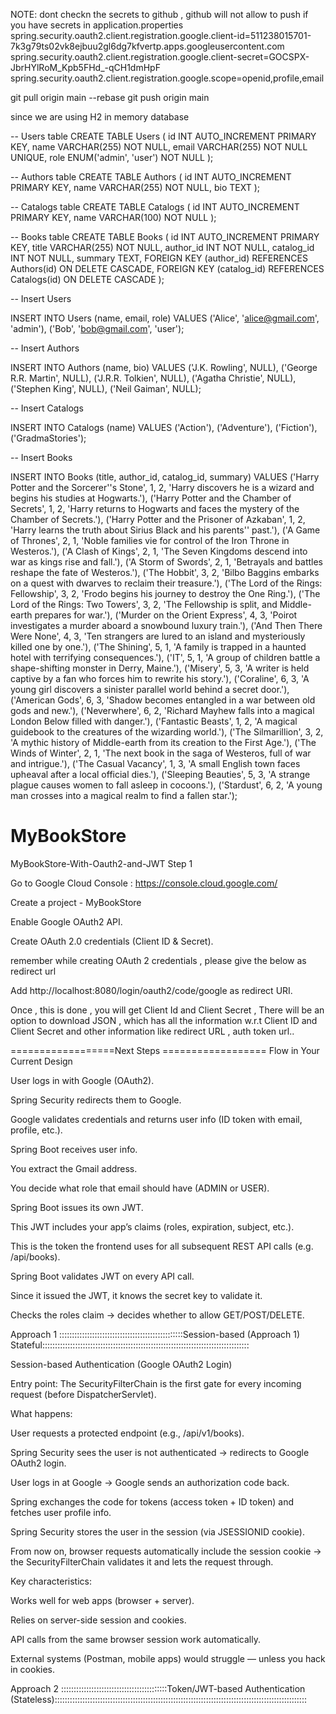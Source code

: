 NOTE:
dont checkn the secrets to github , github will not allow to push if you have secrets in application.properties
spring.security.oauth2.client.registration.google.client-id=511238015701-7k3g79ts02vk8ejbuu2gl6dg7kfvertp.apps.googleusercontent.com
spring.security.oauth2.client.registration.google.client-secret=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
spring.security.oauth2.client.registration.google.scope=openid,profile,email
  
  
  
  git pull origin main --rebase
  git push origin main



since we are using H2 in memory database


-- Users table
CREATE TABLE Users (
    id INT AUTO_INCREMENT PRIMARY KEY,
    name VARCHAR(255) NOT NULL,
    email VARCHAR(255) NOT NULL UNIQUE,
    role ENUM('admin', 'user') NOT NULL
);

-- Authors table
CREATE TABLE Authors (
    id INT AUTO_INCREMENT PRIMARY KEY,
    name VARCHAR(255) NOT NULL,
    bio TEXT
);

-- Catalogs table
CREATE TABLE Catalogs (
    id INT AUTO_INCREMENT PRIMARY KEY,
    name VARCHAR(100) NOT NULL
);

-- Books table
CREATE TABLE Books (
    id INT AUTO_INCREMENT PRIMARY KEY,
    title VARCHAR(255) NOT NULL,
    author_id INT NOT NULL,
    catalog_id INT NOT NULL,
    summary TEXT,
    FOREIGN KEY (author_id) REFERENCES Authors(id) ON DELETE CASCADE,
    FOREIGN KEY (catalog_id) REFERENCES Catalogs(id) ON DELETE CASCADE
);


-- Insert Users

INSERT INTO Users (name, email, role) VALUES
('Alice', 'alice@gmail.com', 'admin'),
('Bob', 'bob@gmail.com', 'user');

-- Insert Authors


INSERT INTO Authors (name, bio) VALUES
('J.K. Rowling', NULL),
('George R.R. Martin', NULL),
('J.R.R. Tolkien', NULL),
('Agatha Christie', NULL),
('Stephen King', NULL),
('Neil Gaiman', NULL);

-- Insert Catalogs


INSERT INTO Catalogs (name) VALUES
('Action'),
('Adventure'),
('Fiction'),
('GradmaStories');

-- Insert Books


INSERT INTO Books (title, author_id, catalog_id, summary) VALUES
('Harry Potter and the Sorcerer''s Stone', 1, 2, 'Harry discovers he is a wizard and begins his studies at Hogwarts.'),
('Harry Potter and the Chamber of Secrets', 1, 2, 'Harry returns to Hogwarts and faces the mystery of the Chamber of Secrets.'),
('Harry Potter and the Prisoner of Azkaban', 1, 2, 'Harry learns the truth about Sirius Black and his parents'' past.'),
('A Game of Thrones', 2, 1, 'Noble families vie for control of the Iron Throne in Westeros.'),
('A Clash of Kings', 2, 1, 'The Seven Kingdoms descend into war as kings rise and fall.'),
('A Storm of Swords', 2, 1, 'Betrayals and battles reshape the fate of Westeros.'),
('The Hobbit', 3, 2, 'Bilbo Baggins embarks on a quest with dwarves to reclaim their treasure.'),
('The Lord of the Rings: Fellowship', 3, 2, 'Frodo begins his journey to destroy the One Ring.'),
('The Lord of the Rings: Two Towers', 3, 2, 'The Fellowship is split, and Middle-earth prepares for war.'),
('Murder on the Orient Express', 4, 3, 'Poirot investigates a murder aboard a snowbound luxury train.'),
('And Then There Were None', 4, 3, 'Ten strangers are lured to an island and mysteriously killed one by one.'),
('The Shining', 5, 1, 'A family is trapped in a haunted hotel with terrifying consequences.'),
('IT', 5, 1, 'A group of children battle a shape-shifting monster in Derry, Maine.'),
('Misery', 5, 3, 'A writer is held captive by a fan who forces him to rewrite his story.'),
('Coraline', 6, 3, 'A young girl discovers a sinister parallel world behind a secret door.'),
('American Gods', 6, 3, 'Shadow becomes entangled in a war between old gods and new.'),
('Neverwhere', 6, 2, 'Richard Mayhew falls into a magical London Below filled with danger.'),
('Fantastic Beasts', 1, 2, 'A magical guidebook to the creatures of the wizarding world.'),
('The Silmarillion', 3, 2, 'A mythic history of Middle-earth from its creation to the First Age.'),
('The Winds of Winter', 2, 1, 'The next book in the saga of Westeros, full of war and intrigue.'),
('The Casual Vacancy', 1, 3, 'A small English town faces upheaval after a local official dies.'),
('Sleeping Beauties', 5, 3, 'A strange plague causes women to fall asleep in cocoons.'),
('Stardust', 6, 2, 'A young man crosses into a magical realm to find a fallen star.');



# MyBookStore
MyBookStore-With-Oauth2-and-JWT
Step 1

Go to Google Cloud Console   :  https://console.cloud.google.com/

Create a project -  MyBookStore

Enable Google OAuth2 API.

Create OAuth 2.0 credentials (Client ID & Secret).

remember while creating OAuth 2 credentials , please give the below as redirect url

Add http://localhost:8080/login/oauth2/code/google as redirect URI.

Once , this is done , you will get Client Id and Client Secret , There will be an option to download JSON , which has all the information w.r.t 
Client ID and Client Secret and other information like redirect URL , auth token url..

==================Next Steps ==================
Flow in Your Current Design

User logs in with Google (OAuth2).

Spring Security redirects them to Google.

Google validates credentials and returns user info (ID token with email, profile, etc.).

Spring Boot receives user info.

You extract the Gmail address.

You decide what role that email should have (ADMIN or USER).

Spring Boot issues its own JWT.

This JWT includes your app’s claims (roles, expiration, subject, etc.).

This is the token the frontend uses for all subsequent REST API calls (e.g. /api/books).

Spring Boot validates JWT on every API call.

Since it issued the JWT, it knows the secret key to validate it.

Checks the roles claim → decides whether to allow GET/POST/DELETE.

Approach 1 :::::::::::::::::::::::::::::::::::::::::::::::::Session-based (Approach 1) Stateful::::::::::::::::::::::::::::::::::::::::::::::::::::::::::::::::::::::::::::::::::

Session-based Authentication (Google OAuth2 Login)

Entry point: The SecurityFilterChain is the first gate for every incoming request (before DispatcherServlet).

What happens:

User requests a protected endpoint (e.g., /api/v1/books).

Spring Security sees the user is not authenticated → redirects to Google OAuth2 login.

User logs in at Google → Google sends an authorization code back.

Spring exchanges the code for tokens (access token + ID token) and fetches user profile info.

Spring Security stores the user in the session (via JSESSIONID cookie).

From now on, browser requests automatically include the session cookie → the SecurityFilterChain validates it and lets the request through.

Key characteristics:

Works well for web apps (browser + server).

Relies on server-side session and cookies.

API calls from the same browser session work automatically.

External systems (Postman, mobile apps) would struggle — unless you hack in cookies.


Approach 2 ::::::::::::::::::::::::::::::::::::::::::Token/JWT-based Authentication (Stateless)::::::::::::::::::::::::::::::::::::::::::::::::::::::::::::::::::::::::::::::::::::::::::::::::::::






